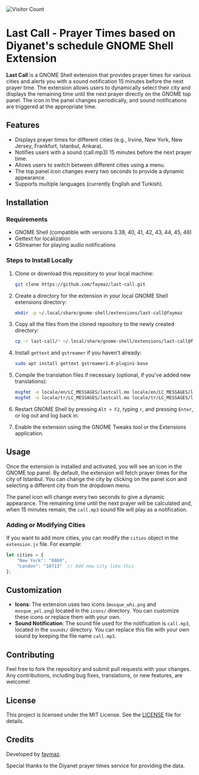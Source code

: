 ![Visitor Count](https://visitor-badge.laobi.icu/badge?page_id=faymaz.last-call)

# Last Call - Prayer Times based on Diyanet's schedule GNOME Shell Extension


**Last Call** is a GNOME Shell extension that provides prayer times for various cities and alerts you with a sound notification 15 minutes before the next prayer time. The extension allows users to dynamically select their city and displays the remaining time until the next prayer directly on the GNOME top panel. The icon in the panel changes periodically, and sound notifications are triggered at the appropriate time.

## Features

- Displays prayer times for different cities (e.g., Irvine, New York, New Jersey, Frankfurt, Istanbul, Ankara).
- Notifies users with a sound (call.mp3) 15 minutes before the next prayer time.
- Allows users to switch between different cities using a menu.
- The top panel icon changes every two seconds to provide a dynamic appearance.
- Supports multiple languages (currently English and Turkish).

## Installation

### Requirements

- GNOME Shell (compatible with versions 3.38, 40, 41, 42, 43, 44, 45, 46)
- Gettext for localization
- GStreamer for playing audio notifications

### Steps to Install Locally

1. Clone or download this repository to your local machine:

    ```bash
    git clone https://github.com/faymaz/last-call.git
    ```

2. Create a directory for the extension in your local GNOME Shell extensions directory:

    ```bash
    mkdir -p ~/.local/share/gnome-shell/extensions/last-call@faymaz
    ```

3. Copy all the files from the cloned repository to the newly created directory:

    ```bash
    cp -r last-call/* ~/.local/share/gnome-shell/extensions/last-call@faymaz/
    ```

4. Install `gettext` and `gstreamer` if you haven't already:

    ```bash
    sudo apt install gettext gstreamer1.0-plugins-base
    ```

5. Compile the translation files if necessary (optional, if you've added new translations):

    ```bash
    msgfmt -o locale/en/LC_MESSAGES/lastcall.mo locale/en/LC_MESSAGES/lastcall.po
    msgfmt -o locale/tr/LC_MESSAGES/lastcall.mo locale/tr/LC_MESSAGES/lastcall.po
    ```

6. Restart GNOME Shell by pressing `Alt + F2`, typing `r`, and pressing `Enter`, or log out and log back in.

7. Enable the extension using the GNOME Tweaks tool or the Extensions application.

## Usage

Once the extension is installed and activated, you will see an icon in the GNOME top panel. By default, the extension will fetch prayer times for the city of Istanbul. You can change the city by clicking on the panel icon and selecting a different city from the dropdown menu.

The panel icon will change every two seconds to give a dynamic appearance. The remaining time until the next prayer will be calculated and, when 15 minutes remain, the `call.mp3` sound file will play as a notification.

### Adding or Modifying Cities

If you want to add more cities, you can modify the `cities` object in the `extension.js` file. For example:

```javascript
let cities = {
    "New York": "8869",
    "London": "10713"  // Add new city like this
};
```

## Customization

- **Icons**: The extension uses two icons (`mosque_whi.png` and `mosque_yel.png`) located in the `icons/` directory. You can customize these icons or replace them with your own.
- **Sound Notification**: The sound file used for the notification is `call.mp3`, located in the `sounds/` directory. You can replace this file with your own sound by keeping the file name `call.mp3`.

## Contributing

Feel free to fork the repository and submit pull requests with your changes. Any contributions, including bug fixes, translations, or new features, are welcome!

## License

This project is licensed under the MIT License. See the [LICENSE](LICENSE) file for details.

## Credits

Developed by [faymaz](https://github.com/faymaz).

Special thanks to the Diyanet prayer times service for providing the data.


